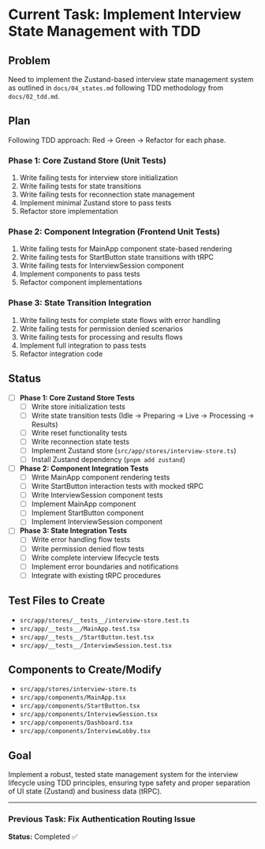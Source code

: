 # Current Task: Implement Interview State Management with TDD

## Problem
Need to implement the Zustand-based interview state management system as outlined in `docs/04_states.md` following TDD methodology from `docs/02_tdd.md`.

## Plan
Following TDD approach: Red → Green → Refactor for each phase.

### Phase 1: Core Zustand Store (Unit Tests)
1. Write failing tests for interview store initialization
2. Write failing tests for state transitions
3. Write failing tests for reconnection state management
4. Implement minimal Zustand store to pass tests
5. Refactor store implementation

### Phase 2: Component Integration (Frontend Unit Tests)
1. Write failing tests for MainApp component state-based rendering
2. Write failing tests for StartButton state transitions with tRPC
3. Write failing tests for InterviewSession component
4. Implement components to pass tests
5. Refactor component implementations

### Phase 3: State Transition Integration
1. Write failing tests for complete state flows with error handling
2. Write failing tests for permission denied scenarios
3. Write failing tests for processing and results flows
4. Implement full integration to pass tests
5. Refactor integration code

## Status
- [ ] **Phase 1: Core Zustand Store Tests**
  - [ ] Write store initialization tests
  - [ ] Write state transition tests (Idle → Preparing → Live → Processing → Results)
  - [ ] Write reset functionality tests
  - [ ] Write reconnection state tests
  - [ ] Implement Zustand store (`src/app/stores/interview-store.ts`)
  - [ ] Install Zustand dependency (`pnpm add zustand`)
- [ ] **Phase 2: Component Integration Tests**
  - [ ] Write MainApp component rendering tests
  - [ ] Write StartButton interaction tests with mocked tRPC
  - [ ] Write InterviewSession component tests
  - [ ] Implement MainApp component
  - [ ] Implement StartButton component
  - [ ] Implement InterviewSession component
- [ ] **Phase 3: State Integration Tests**
  - [ ] Write error handling flow tests
  - [ ] Write permission denied flow tests
  - [ ] Write complete interview lifecycle tests
  - [ ] Implement error boundaries and notifications
  - [ ] Integrate with existing tRPC procedures

## Test Files to Create
- `src/app/stores/__tests__/interview-store.test.ts`
- `src/app/__tests__/MainApp.test.tsx`
- `src/app/__tests__/StartButton.test.tsx`
- `src/app/__tests__/InterviewSession.test.tsx`

## Components to Create/Modify
- `src/app/stores/interview-store.ts`
- `src/app/components/MainApp.tsx`
- `src/app/components/StartButton.tsx`
- `src/app/components/InterviewSession.tsx`
- `src/app/components/Dashboard.tsx`
- `src/app/components/InterviewLobby.tsx`

## Goal
Implement a robust, tested state management system for the interview lifecycle using TDD principles, ensuring type safety and proper separation of UI state (Zustand) and business data (tRPC).

---

### Previous Task: Fix Authentication Routing Issue

**Status:** Completed ✅
